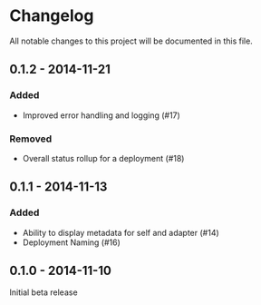 # Changelog
All notable changes to this project will be documented in this file.

0.1.2 - 2014-11-21
------------------
### Added
- Improved error handling and logging (#17)

### Removed
- Overall status rollup for a deployment (#18)

0.1.1 - 2014-11-13
------------------
### Added
- Ability to display metadata for self and adapter (#14)
- Deployment Naming (#16)

0.1.0 - 2014-11-10
------------------

Initial beta release
